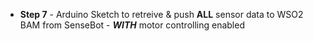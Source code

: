 * **Step 7** - Arduino Sketch to retreive & push **ALL** sensor data to WSO2 BAM from SenseBot - ***WITH*** motor controlling enabled

